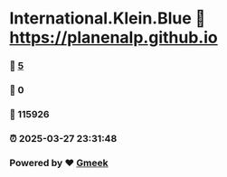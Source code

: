 # International.Klein.Blue :link: https://planenalp.github.io 
### :page_facing_up: [5](https://planenalp.github.io/tag.html) 
### :speech_balloon: 0 
### :hibiscus: 115926 
### :alarm_clock: 2025-03-27 23:31:48 
### Powered by :heart: [Gmeek](https://github.com/Meekdai/Gmeek)
